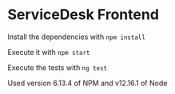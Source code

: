 # ServiceDesk Frontend

Install the dependencies with `npm install`

Execute it with `npm start`

Execute the tests with `ng test`

Used version 6.13.4 of NPM and v12.16.1 of Node
